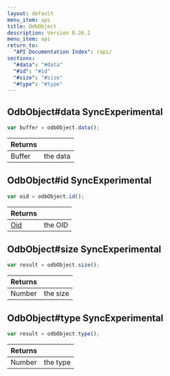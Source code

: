 ```yaml
---
layout: default
menu_item: api
title: OdbObject
description: Version 0.26.1
menu_item: api
return_to:
  "API Documentation Index": /api/
sections:
  "#data": "#data"
  "#id": "#id"
  "#size": "#size"
  "#type": "#type"
---
```


## <a name="data"></a><span>OdbObject#</span>data <span class="tags"><span class="sync">Sync</span><span class="experimental">Experimental</span></span>

```js
var buffer = odbObject.data();
```

| Returns |  |
| --- | --- |
| Buffer |  the data |

## <a name="id"></a><span>OdbObject#</span>id <span class="tags"><span class="sync">Sync</span><span class="experimental">Experimental</span></span>

```js
var oid = odbObject.id();
```

| Returns |  |
| --- | --- |
| [Oid](/api/oid/) |  the OID |

## <a name="size"></a><span>OdbObject#</span>size <span class="tags"><span class="sync">Sync</span><span class="experimental">Experimental</span></span>

```js
var result = odbObject.size();
```

| Returns |  |
| --- | --- |
| Number |  the size |

## <a name="type"></a><span>OdbObject#</span>type <span class="tags"><span class="sync">Sync</span><span class="experimental">Experimental</span></span>

```js
var result = odbObject.type();
```

| Returns |  |
| --- | --- |
| Number |  the type |

